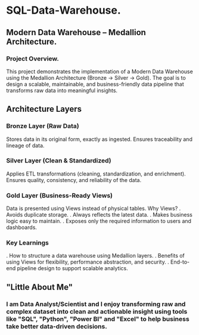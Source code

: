 # SQL-Data-Warehouse.
## Modern Data Warehouse – Medallion Architecture.
### Project Overview.

This project demonstrates the implementation of a Modern Data Warehouse using the Medallion Architecture (Bronze → Silver → Gold).
The goal is to design a scalable, maintainable, and business-friendly data pipeline that transforms raw data into meaningful insights.


## Architecture Layers
### Bronze Layer (Raw Data)
Stores data in its original form, exactly as ingested.
Ensures traceability and lineage of data.


### Silver Layer (Clean & Standardized)
Applies ETL transformations (cleaning, standardization, and enrichment).
Ensures quality, consistency, and reliability of the data.


### Gold Layer (Business-Ready Views)
Data is presented using Views instead of physical tables.
Why Views?
  . Avoids duplicate storage.
  . Always reflects the latest data.
  . Makes business logic easy to maintain.
  . Exposes only the required information to users and dashboards.

### Key Learnings
 . How to structure a data warehouse using Medallion layers.
 . Benefits of using Views for flexibility, performance abstraction, and security.
 . End-to-end pipeline design to support scalable analytics.

 ## "Little About Me"
### I am Data Analyst/Scientist and I enjoy transforming raw and complex dataset into clean and actionable insight using tools like "SQL", "Python", "Power BI" and "Excel" to help business take better data-driven decisions.
